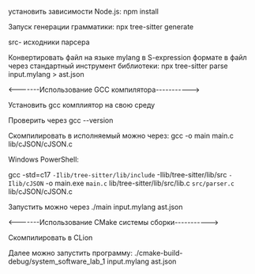 установить зависимости Node.js:
npm install

Запуск генерации грамматики:
npx tree-sitter generate

src- исходники парсера

Конвертировать файл на языке mylang в S-expression формате в файл через стандартный инструмент библиотеки:
npx tree-sitter parse input.mylang > ast.json

<-------Использование GCC компилятора----------->

Установить gcc комплиятор на свою среду

Проверить через gcc --version

Скомпилировать в исполняемый можно через:
gcc -o main main.c lib/cJSON/cJSON.c

Windows PowerShell:

gcc -std=c17 `
  -Ilib/tree-sitter/lib/include `
-Ilib/tree-sitter/lib/src `
  -Ilib/cJSON `
-o main.exe `
  main.c `
lib/tree-sitter/lib/src/lib.c `
  src/parser.c `
lib/cJSON/cJSON.c

Запустить можно через
./main input.mylang ast.json


<-------Использование CMake системы сборки----------->

Скомпилировать в CLion

Далее можно запустить программу:
./cmake-build-debug/system_software_lab_1 input.mylang ast.json
